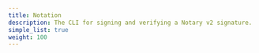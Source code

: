 ```yaml
---
title: Notation
description: The CLI for signing and verifying a Notary v2 signature.
simple_list: true
weight: 100
---
```


